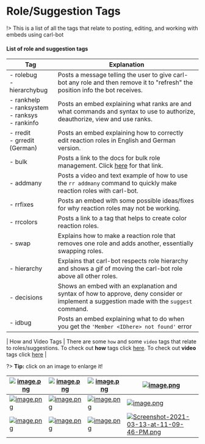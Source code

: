# Role/Suggestion Tags

!> This is a list of all the tags that relate to posting, editing, and working with embeds using carl-bot

#### List of role and suggestion tags

<!-- prettier-ignore -->
| Tag  | Explanation |
| ---- | ----------- |
| - rolebug<br>- hierarchybug | Posts a message telling the user to give carl-bot any role and then remove it to "refresh" the position info the bot receives. |
| - rankhelp<br>- ranksystem<br>- ranksys<br>- rankinfo | Posts an embed explaining what ranks are and what commands and syntax to use to authorize, deauthorize, view and use ranks. |
| - rredit<br>- grredit (German) | Posts an embed explaining how to correctly edit reaction roles in English and German version. |
| - bulk | Posts a link to the docs for bulk role management. Click [here](https://docs.carl.gg/roles/role-management/) for that link. |
| - addmany | Posts a video and text example of how to use the `rr addmany` command to quickly make reaction roles with carl-bot. |
| - rrfixes | Posts an embed with some possible ideas/fixes for why reaction roles may not be working. |
| - rrcolors | Posts a link to a tag that helps to create color reaction roles. |
| - swap | Explains how to make a reaction role that removes one role and adds another, essentially swapping roles. |
| - hierarchy | Explains that carl-bot respects role hierarchy and shows a gif of moving the carl-bot role above all other roles. |
| - decisions | Shows an embed with an explanation and syntax of how to approve, deny consider or implement a suggestion made with the `suggest` command. |
| - idbug | Posts an embed explaining what to do when you get the `'Member <IDhere> not found'` error |

| How and Video Tags | There are some `how` and some `video` tags that relate to roles/suggestions. To check out **how** tags click [here](/how-tags). To check out **video** tags click [here](/video-tags) |

?> **Tip:** click on an image to enlarge it!

<!-- prettier-ignore -->
| [![image.png](https://i.postimg.cc/657Jry0P/image.png)](https://postimg.cc/9rjnVXsP) | [![image.png](https://i.postimg.cc/NfWhpBCj/image.png)](https://postimg.cc/crM5JyNp) | [![image.png](https://i.postimg.cc/zfrsYprm/image.png)](https://postimg.cc/18vCpGXM) | [![image.png](https://i.postimg.cc/B6ZRX6bM/image.png)](https://postimg.cc/sB8TL3ph) |
| ------------ | ----------------------------- | ------------------ | ------------------ |
| [![image.png](https://i.postimg.cc/HkQNz576/image.png)](https://postimg.cc/mPgV2Pj9) | [![image.png](https://i.postimg.cc/ZRqDJMsQ/image.png)](https://postimg.cc/xkWPRt2G) | [![image.png](https://i.postimg.cc/GtWMJh30/image.png)](https://postimg.cc/BPCcJ31N) | [![image.png](https://i.postimg.cc/5Nv1cXCC/image.png)](https://postimg.cc/ZCTXpKjb) |
| [![image.png](https://i.postimg.cc/Pqfk8KFW/image.png)](https://postimg.cc/dhffbRF3) | [![image.png](https://i.postimg.cc/8CygdWqq/image.png)](https://postimg.cc/qtCF4tBL) | [![image.png](https://i.postimg.cc/65sJhBm5/image.png)](https://postimg.cc/LhVb9FSr) | [![Screenshot-2021-03-13-at-11-09-46-PM.png](https://i.postimg.cc/CL26mYPD/Screenshot-2021-03-13-at-11-09-46-PM.png)](https://postimg.cc/HVQ2LGCs) |
